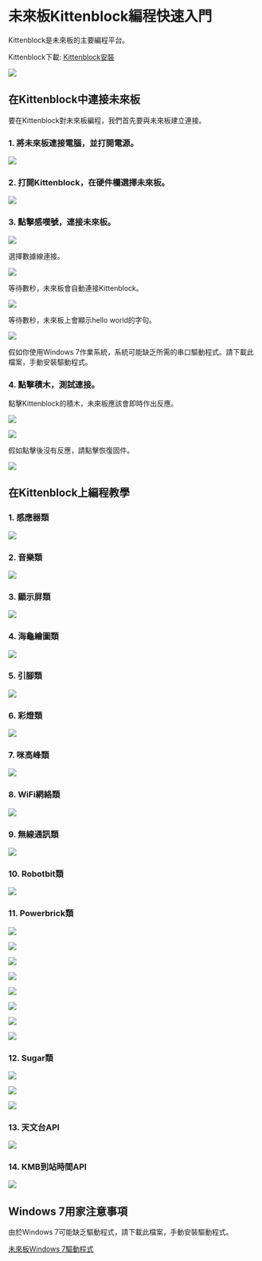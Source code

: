 # 未來板Kittenblock編程快速入門

Kittenblock是未來板的主要編程平台。

Kittenblock下載: [Kittenblock安裝](../../KittenBlock/kittenblockGreen.md)

![](../../functional_module/PWmodules/images/kbbanner.png)

## 在Kittenblock中連接未來板

要在Kittenblock對未來板編程，我們首先要與未來板建立連接。

### 1. 將未來板連接電腦，並打開電源。

![](../images/usb.png)

### 2. 打開Kittenblock，在硬件欄選擇未來板。

![](../images/kittenblock1.png)

### 3. 點擊感嘆號，連接未來板。

![](../images/kittenblock2.png)

選擇數據線連接。

![](../images/connect_usb.png)

等待數秒，未來板會自動連接Kittenblock。

![](../images/kittenblock3.png)

等待數秒，未來板上會顯示hello world的字句。

![](../images/kittenblock4.jpg)

假如你使用Windows 7作業系統，系統可能缺乏所需的串口驅動程式。請下載此檔案，手動安裝驅動程式。

### 4. 點擊積木，測試連接。

點擊Kittenblock的積木，未來板應該會即時作出反應。

![](../images/kittenblock5.png)

![](../images/kittenblock6.jpg)

假如點擊後沒有反應，請點擊恢復固件。

![](../images/kittenblock7.png)

## 在Kittenblock上編程教學

### 1. 感應器類

![](../images/sensors.png)

### 2. 音樂類

![](../images/buzzer.png)

### 3. 顯示屏類

![](../images/screen.png)

### 4. 海龜繪圖類

![](../images/turtle.png)

### 5. 引腳類

![](../images/gpio.png)

### 6. 彩燈類

![](../images/neopixel.png)

### 7. 咪高峰類

![](../images/microphone.png)

### 8. WiFi網絡類

![](../images/wifi.png)

### 9. 無線通訊類

![](../images/radio.png)

### 10. Robotbit類

![](../images/robotbit.png)

### 11. Powerbrick類

![](../images/pw_rfid.png)

![](../images/pw_linefollow.png)

![](../images/pw_mp3.png)

![](../images/pw_soil&water.png)

![](../images/pw_led.png)

![](../images/pw_dht11.png)

![](../images/pw_colorgesture.png)

![](../images/pw_buttons.png)

### 12. Sugar類

![](../images/sugar1.png)

![](../images/sugar2.png)

![](../images/sugar4.png)

### 13. 天文台API

![](../images/hko.png)

### 14. KMB到站時間API

![](../images/kmb.png)


## Windows 7用家注意事項

由於Windows 7可能缺乏驅動程式，請下載此檔案，手動安裝驅動程式。

[未來板Windows 7驅動程式](https://drive.google.com/file/d/1Ldx1baDITzg-bHGvWpbgyQ0NdWDFdGD4/view?usp=sharing)